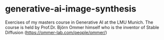 # generative-ai-image-synthesis
Exercises of my masters course in Generative AI at the LMU Munich.
The course is held by Prof.Dr. Björn Ommer himself who is the inventor of Stable Diffusion (https://ommer-lab.com/people/ommer/)
